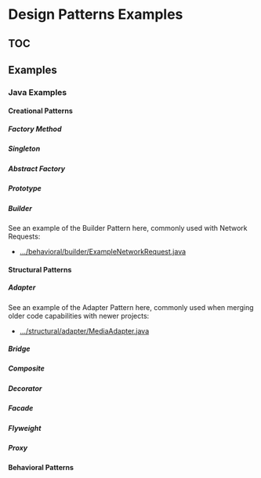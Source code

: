 # Design Patterns Examples

## TOC

## Examples

### Java Examples

#### Creational Patterns

##### Factory Method

##### Singleton

##### Abstract Factory

##### Prototype

##### Builder
See an example of the Builder Pattern here, commonly used with Network Requests:

* [.../behavioral/builder/ExampleNetworkRequest.java](blob/master/examples/java-examples/src/main/java/com/captechventures/java/examplecode/designprinciples/behavioral/builder/ExampleNetworkRequest.java)

#### Structural Patterns

##### Adapter
See an example of the Adapter Pattern here, commonly used when merging older code capabilities with newer projects:

* [.../structural/adapter/MediaAdapter.java](blob/master/examples/java-examples/src/main/java/com/captechventures/java/examplecode/designprinciples/structural/adapter/MediaAdapter.java)

##### Bridge


##### Composite


##### Decorator 


##### Facade


##### Flyweight


##### Proxy



#### Behavioral Patterns

